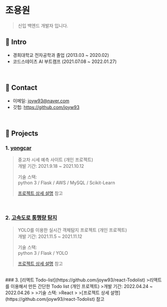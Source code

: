 # 조용원
> 신입 백엔드 개발자 입니다.

## :pushpin: Intro
- 경희대학교 전자공학과 졸업 (2013.03 ~ 2020.02)
- 코드스테이츠 AI 부트캠프 (2021.07.08 ~ 2022.01.27)

</br>

## :pushpin: Contact
- 이메일: joyw93@naver.com
- 깃헙: https://github.com/joyw93

</br>

## :pushpin: Projects
### 1. [yongcar](https://github.com/joyw93/yongcar)
>중고차 시세 예측 사이트 (개인 프로젝트)  
>개발 기간: 2021.9.18 ~ 2021.10.12  
>  
>기술 스택:  
>python 3 / Flask / AWS / MySQL / Scikit-Learn
>  
>[프로젝트 상세 설명](https://github.com/joyw93/yongcar) 참고

</br>

### 2. [고속도로 통행량 탐지](https://github.com/joyw93/cctv_project)
>YOLO를 이용한 실시간 객체탐지 프로젝트 (개인 프로젝트)  
>개발 기간: 2021.11.5 ~ 2021.11.12  
>  
>기술 스택:  
>python 3 / Flask  / YOLO 
>  
>[프로젝트 상세 설명](https://github.com/joyw93/cctv_project) 참고


</br>
### 3. [리액트 Todo-list](https://github.com/joyw93/react-Todolist)
>리액트를 이용해서 만든 간단한 Todo list (개인 프로젝트)  
>개발 기간: 2022.04.24 ~ 2022.04.26  
>  
>기술 스택:  
>React
>  
>[프로젝트 상세 설명](https://github.com/joyw93/react-Todolist) 참고
